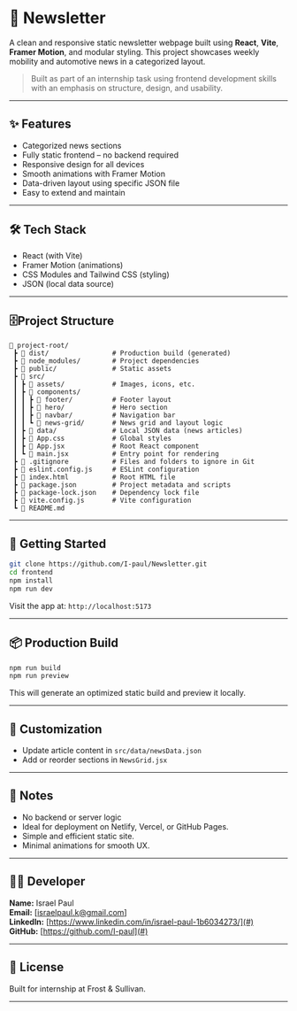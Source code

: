 # 📰 Newsletter

A clean and responsive static newsletter webpage built using **React**, **Vite**, **Framer Motion**, and modular styling. This project showcases weekly mobility and automotive news in a categorized layout.

> Built as part of an internship task using frontend development skills with an emphasis on structure, design, and usability.

---

## ✨ Features

- Categorized news sections 
- Fully static frontend – no backend required
- Responsive design for all devices
- Smooth animations with Framer Motion
- Data-driven layout using specific JSON file
- Easy to extend and maintain

---

## 🛠️ Tech Stack

- React (with Vite)
- Framer Motion (animations)
- CSS Modules and Tailwind CSS (styling)
- JSON (local data source)

---
## 🗄️Project Structure

```text
📁 project-root/
 ┣ 📁 dist/                # Production build (generated)
 ┣ 📁 node_modules/        # Project dependencies
 ┣ 📁 public/              # Static assets
 ┣ 📁 src/                 
 ┃ ┣ 📁 assets/            # Images, icons, etc.
 ┃ ┣ 📁 components/        
 ┃ ┃ ┣ 📁 footer/          # Footer layout
 ┃ ┃ ┣ 📁 hero/            # Hero section
 ┃ ┃ ┣ 📁 navbar/          # Navigation bar
 ┃ ┃ ┗ 📁 news-grid/       # News grid and layout logic
 ┃ ┣ 📁 data/              # Local JSON data (news articles)
 ┃ ┣ 📄 App.css            # Global styles
 ┃ ┣ 📄 App.jsx            # Root React component
 ┃ ┗ 📄 main.jsx           # Entry point for rendering
 ┣ 📄 .gitignore           # Files and folders to ignore in Git
 ┣ 📄 eslint.config.js     # ESLint configuration
 ┣ 📄 index.html           # Root HTML file
 ┣ 📄 package.json         # Project metadata and scripts
 ┣ 📄 package-lock.json    # Dependency lock file
 ┣ 📄 vite.config.js       # Vite configuration
 ┗ 📄 README.md            
```
---

## 🚀 Getting Started

```bash
git clone https://github.com/I-paul/Newsletter.git
cd frontend
npm install
npm run dev
```

Visit the app at: `http://localhost:5173`

---

## 📦 Production Build

```bash
npm run build
npm run preview
```

This will generate an optimized static build and preview it locally.

---

## 🧩 Customization

- Update article content in `src/data/newsData.json`
- Add or reorder sections in `NewsGrid.jsx`

---

## 📌 Notes

- No backend or server logic
- Ideal for deployment on Netlify, Vercel, or GitHub Pages.
- Simple and efficient static site.
- Minimal animations for smooth UX.

---

## 👨‍💻 Developer

**Name:** Israel Paul  
**Email:** [israelpaul.k@gmail.com]  
**LinkedIn:** [https://www.linkedin.com/in/israel-paul-1b6034273/](#)  
**GitHub:** [https://github.com/I-paul](#)

---

## 📝 License

Built for internship at Frost & Sullivan.

---